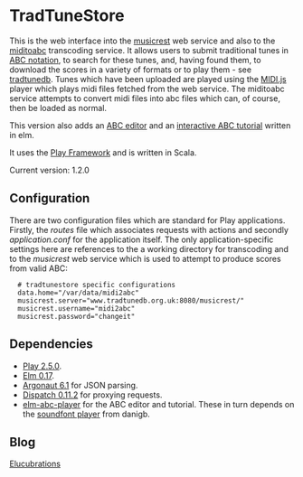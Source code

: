 TradTuneStore
=============

This is the web interface into the [musicrest](https://github.com/newlandsvalley/musicrest) web service and also to the [miditoabc](https://github.com/newlandsvalley/miditoabc) transcoding service. It allows users to submit traditional tunes in [ABC notation](http://abcnotation.com/), to search for these tunes, and, having found them, to download the scores in a variety of formats or to play them - see [tradtunedb](http://www.tradtunedb.org.uk/). Tunes which have been uploaded are played using the [MIDI.js](http://mudcu.be/midi-js/) player which plays midi files fetched from the web service. The miditoabc service attempts to convert midi files into abc files which can, of course, then be loaded as normal.

This version also adds an [ABC editor](https://github.com/newlandsvalley/elm-abc-player/tree/master/src/examples/editor-controller) and an [interactive ABC tutorial](https://github.com/newlandsvalley/elm-abc-player/tree/master/src/examples/tutorial) written in elm.

It uses the [Play Framework](http://www.playframework.org/) and is written in Scala.

Current version: 1.2.0

Configuration
-------------

There are two configuration files which are standard for Play applications.  Firstly, the  _routes_ file which associates requests with actions and secondly _application.conf_ for the application itself. The only application-specific settings here are references to the a working directory for transcoding and to the _musicrest_ web service which is used to attempt to produce scores from valid ABC:

      # tradtunestore specific configurations      
      data.home="/var/data/midi2abc"
      musicrest.server="www.tradtunedb.org.uk:8080/musicrest/"
      musicrest.username="midi2abc"
      musicrest.password="changeit"


Dependencies
------------

*  [Play 2.5.0](http://www.playframework.org/download).
*  [Elm 0.17](http://elm-lang.org/).
*  [Argonaut 6.1](http://argonaut.io/) for JSON parsing.
*  [Dispatch 0.11.2](http://dispatch.databinder.net/Dispatch.html) for proxying requests.
*  [elm-abc-player](https://github.com/newlandsvalley/elm-abc-player) for the ABC editor and tutorial. These in turn depends on the [soundfont player](https://github.com/danigb/soundfont-player) from danigb.

Blog
----

[Elucubrations](http://myelucubrations.blogspot.co.uk/)




